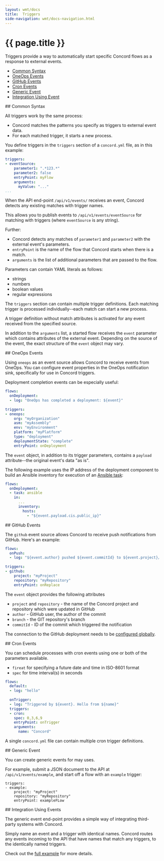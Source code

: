 ```yaml
---
layout: wmt/docs
title:  Triggers
side-navigation: wmt/docs-navigation.html
---
```


# {{ page.title }}

Triggers provide a way to automatically start specific Concord flows as a
response to external events.

- [Common Syntax](#common)
- [OneOps Events](#oneops)
- [GitHub Events](#github)
- [Cron Events](#cron)
- [Generic Event](#generic)
- [Integration Using Event](#integration)


<a name="common"/>
## Common Syntax

All triggers work by the same process: 

- Concord matches the patterns you specify as triggers to external event data.
- For each matched trigger, it starts a new process.

You define triggers in the `triggers` section of a `concord.yml` file, as in 
this example:

```yaml
triggers:
- eventSource:
    parameter1: ".*123.*"
    parameter2: false
    entryPoint: myFlow
    arguments:
      myValue: "..."
...
```

When the API end-point `/api/v1/events/` receives an event, Concord detects any
existing matches with trigger names. 

This allows you to publish events to `/api/v1/events/eventSource` for matching with triggers (where `eventSource` is any string). 

Further: 

- Concord detects any matches of `parameter1` and `parameter2` with the external event's parameters.
- `entryPoint` is the name of the flow that Concord starts when there is a match.
- `arguments` is the list of additional parameters that are passed to the flow.

Parameters can contain YAML literals as follows:

- strings
- numbers
- boolean values
- regular expressions

The `triggers` section can contain multiple trigger definitions. Each matching
trigger is processed individually--each match can start a new process.

A trigger definition without match attributes is activated for any event
received from the specified source.

In addition to the `arguments` list, a started flow receives the `event`
parameter which contains attributes of the external event. Depending on the
source of the event, the exact structure of the `event` object may vary.

<a name="oneops"/>
## OneOps Events

Using `oneops` as an event source allows Concord to receive events from OneOps. 
You can configure event properties in the OneOps notification sink, specifically
for use in Concord triggers.

Deployment completion events can be especially useful:

```yaml
flows:
  onDeployment:
  - log: "OneOps has completed a deployment: ${event}"
  
triggers:
- oneops:
    org: "myOrganization"
    asm: "myAssembly"
    env: "myEnvironment"
    platform: "myPlatform"
    type: "deployment"
    deploymentState: "complete"
    entryPoint: onDeployment
```

The `event` object, in addition to its trigger parameters, contains a `payload`
attribute--the original event's data "as is". 

The following example uses the IP address of the deployment component to build 
an Ansible inventory for execution of an [Ansible task](../plugins/ansible.html):

```yaml
flows:
  onDeployment:
  - task: ansible
    in:
      ...
      inventory:
        hosts:
          - "${event.payload.cis.public_ip}"
```

<a name="github"/>
## GitHub Events

The `github` event source allows Concord to receive push notifications from
GitHub. Here's an example:

```yaml
flows:
  onPush:
  - log: "${event.author} pushed ${event.commitId} to ${event.project}/${event.repository}"
  
triggers:
- github:
    project: "myProject"
    repository: "myRepository"
    entryPoint: onReplace
```

The `event` object provides the following attributes

- `project` and `repository` - the name of the Concord project and
repository which were updated in GitHub
- `author` - GitHub user, the author of the commit
- `branch` - the GIT repository's branch
- `commitId` - ID of the commit which triggered the notification

The connection to the GitHub deployment needs to be 
[configured globally](./configuration.html#github).

<a namr="cron"/>
## Cron Events

You can schedule processes with cron events using one or both of the parameters
available.

- `fireat` for specifying a future date and time in ISO-8601 format
- `spec` for time interval(s) in seconds

```yaml
flows:
  default:
  - log: "hello"
 
  onTrigger:
  - log: "Triggered by ${event}. Hello from ${name}"
  triggers:
  - cron:
    spec: 0,3,6,9
    entryPoint: onTrigger
    arguments:
      name: "Concord"
```

A single `concord.yml` file can contain multiple cron trigger definitions.

<a name="generic"/>
## Generic Event

You can create generic events for may uses. 

For example, submit a JSON document to the API at `/api/v1/events/example`, and start off a flow with an `example` trigger:

```
triggers:
- example:
    project: "myProject"
    repository: "myRepository"
    entryPoint: exampleFLow
```

<a name="integration">
## Integration Using Events

The generic event end-point provides a simple way of integrating third-party 
systems with Concord. 
 
Simply name an event and a trigger with identical names. Concord routes any 
events incoming to the API that have names that match any triggers, to the identically named triggers.

Check out the
[full example](
{{site.concord_source}}tree/master/examples/generic_triggers)
for more details.
